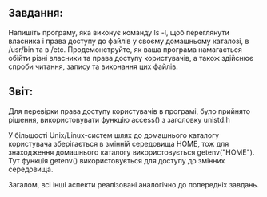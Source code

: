 ## Завдання:
Напишіть програму, яка виконує команду ls -l, щоб переглянути власника і права доступу до файлів у своєму домашньому каталозі, в /usr/bin та в /etc.
 Продемонструйте, як ваша програма намагається обійти різні власники та права доступу користувачів, а також здійснює спроби читання, запису та виконання цих файлів.

## Звіт:
Для перевірки права доступу користувачів в програмі, було прийнято рішення, використовувати функцію access() з заголовку unistd.h

У більшості Unix/Linux-систем шлях до домашнього каталогу користувача зберігається в змінній середовища HOME, тож для знаходження домашнього каталогу використовується getenv("HOME"). Тут функція getenv() використовується для доступу до змінних середовища.

Загалом, всі інші аспекти реалізовані аналогічно до попередніх завдань.